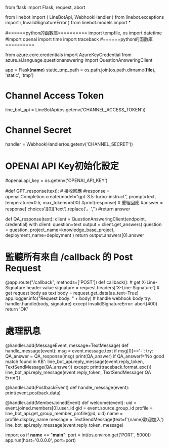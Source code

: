 from flask import Flask, request, abort

from linebot import (
    LineBotApi, WebhookHandler
)
from linebot.exceptions import (
    InvalidSignatureError
)
from linebot.models import *

#======python的函數庫==========
import tempfile, os
import datetime
#import openai
import time
import traceback
#======python的函數庫==========

from azure.core.credentials import AzureKeyCredential
from azure.ai.language.questionanswering import QuestionAnsweringClient

app = Flask(__name__)
static_tmp_path = os.path.join(os.path.dirname(__file__), 'static', 'tmp')
# Channel Access Token
line_bot_api = LineBotApi(os.getenv('CHANNEL_ACCESS_TOKEN'))
# Channel Secret
handler = WebhookHandler(os.getenv('CHANNEL_SECRET'))
# OPENAI API Key初始化設定
#openai.api_key = os.getenv('OPENAI_API_KEY')


#def GPT_response(text):
    # 接收回應
    #response = openai.Completion.create(model="gpt-3.5-turbo-instruct", prompt=text, temperature=0.5, max_tokens=500)
    #print(response)
    # 重組回應
    #answer = response['choices'][0]['text'].replace('。','')
    #return answer

def QA_response(text):
    client = QuestionAnsweringClient(endpoint, credential)
    with client:
        question=text
        output = client.get_answers(
            question = question,
            project_name=knowledge_base_project,
            deployment_name=deployment
        )
    return output.answers[0].answer

# 監聽所有來自 /callback 的 Post Request
@app.route("/callback", methods=['POST'])
def callback():
    # get X-Line-Signature header value
    signature = request.headers['X-Line-Signature']
    # get request body as text
    body = request.get_data(as_text=True)
    app.logger.info("Request body: " + body)
    # handle webhook body
    try:
        handler.handle(body, signature)
    except InvalidSignatureError:
        abort(400)
    return 'OK'


# 處理訊息
@handler.add(MessageEvent, message=TextMessage)
def handle_message(event):
    msg = event.message.text
    if msg[0]=='-':
        try:
            QA_answer = QA_response(msg)
            print(QA_answer)
            if QA_answer!='No good match found in KB':
                line_bot_api.reply_message(event.reply_token, TextSendMessage(QA_answer))
        except:
            print(traceback.format_exc())
            line_bot_api.reply_message(event.reply_token, TextSendMessage('QA Error'))
         

@handler.add(PostbackEvent)
def handle_message(event):
    print(event.postback.data)


@handler.add(MemberJoinedEvent)
def welcome(event):
    uid = event.joined.members[0].user_id
    gid = event.source.group_id
    profile = line_bot_api.get_group_member_profile(gid, uid)
    name = profile.display_name
    message = TextSendMessage(text=f'{name}歡迎加入')
    line_bot_api.reply_message(event.reply_token, message)
        
        
import os
if __name__ == "__main__":
    port = int(os.environ.get('PORT', 5000))
    app.run(host='0.0.0.0', port=port)
